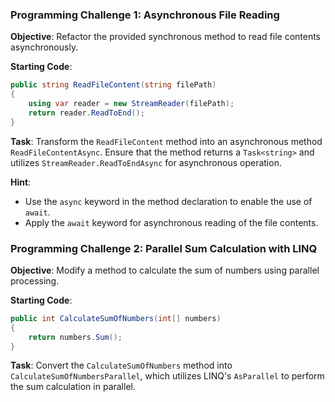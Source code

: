 ### Programming Challenge 1: Asynchronous File Reading

**Objective**: Refactor the provided synchronous method to read file contents asynchronously.

**Starting Code**:
```csharp
public string ReadFileContent(string filePath)
{
    using var reader = new StreamReader(filePath);
    return reader.ReadToEnd();
}
```

**Task**:
Transform the `ReadFileContent` method into an asynchronous method `ReadFileContentAsync`. Ensure that the method returns a `Task<string>` and utilizes `StreamReader.ReadToEndAsync` for asynchronous operation.

**Hint**:
- Use the `async` keyword in the method declaration to enable the use of `await`.
- Apply the `await` keyword for asynchronous reading of the file contents.


### Programming Challenge 2: Parallel Sum Calculation with LINQ

**Objective**: Modify a method to calculate the sum of numbers using parallel processing.

**Starting Code**:
```csharp
public int CalculateSumOfNumbers(int[] numbers)
{
    return numbers.Sum();
}
```

**Task**:
Convert the `CalculateSumOfNumbers` method into `CalculateSumOfNumbersParallel`, which utilizes LINQ's `AsParallel` to perform the sum calculation in parallel.

